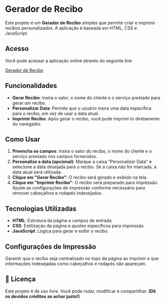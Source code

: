 # Gerador de Recibo

Este projeto é um **Gerador de Recibo** simples que permite criar e imprimir recibos personalizados. A aplicação é baseada em HTML, CSS e JavaScript.

## Acesso

Você pode acessar a aplicação online através do seguinte link:

[Gerador de Recibo](https://rolim8.github.io/Receipt-Generator-2.0/code/index.html)

## Funcionalidades

- **Gerar Recibo**: Insira o valor, o nome do cliente e o serviço prestado para gerar um recibo.
- **Personalizar Data**: Permite que o usuário insira uma data específica para o recibo, em vez de usar a data atual.
- **Imprimir Recibo**: Após gerar o recibo, você pode imprimi-lo diretamente do navegador.

## Como Usar

1. **Preencha os campos**: Insira o valor do recibo, o nome do cliente e o serviço prestado nos campos fornecidos.
2. **Personalize a data (opcional)**: Marque a caixa "Personalizar Data" e selecione a data desejada para o recibo. Se a caixa não for marcada, a data atual será utilizada.
3. **Clique em "Gerar Recibo"**: O recibo será gerado e exibido na tela.
4. **Clique em "Imprimir Recibo"**: O recibo será preparado para impressão. Ajuste as configurações de impressão conforme necessário para remover cabeçalhos e rodapés indesejados.

## Tecnologias Utilizadas

- **HTML**: Estrutura da página e campos de entrada.
- **CSS**: Estilização da página e ajustes específicos para impressão.
- **JavaScript**: Lógica para gerar e exibir o recibo.

## Configurações de Impressão

Garantir que o recibo seja centralizado no topo da página ao imprimir e que informações indesejadas como cabeçalhos e rodapés não apareçam.

## 📜 Licença

Este projeto é de uso livre.
Você pode rodar, modificar e compartilhar.
**(Dê os devidos créditos se achar justo!)**